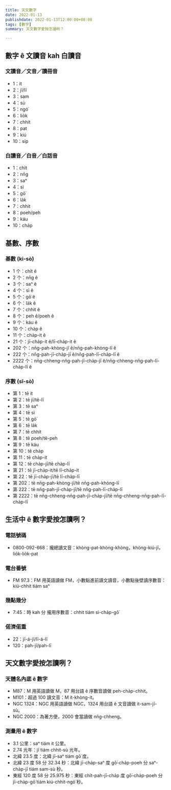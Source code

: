 ```yaml
---
title: 天文數字
date: 2022-01-13
publishdate: 2022-01-13T12:00:00+08:00
tags: [數字]
summary: 天文數字愛按怎讀咧？

---
```


## 數字 ê 文讀音 kah 白讀音
### 文讀音／文音／讀冊音
- 1：it
- 2：jī/lī
- 3：sam
- 4：sù
- 5：ngó͘
- 6：lio̍k
- 7：chhit
- 8：pat
- 9：kiú
- 10：si̍p

### 白讀音／白音／白話音
- 1：chi̍t
- 2：nn̄g
- 3：saⁿ
- 4：sì
- 5：gō͘
- 6：la̍k
- 7：chhit
- 8：poeh/peh
- 9：káu
- 10：cha̍p


## 基數、序數

### 基數 (ki-sò͘)
- 1 个：chi̍t ê
- 2 个：nn̄g ê
- 3 个：saⁿ ê
- 4 个：sì ê
- 5 个：gō͘ ê
- 6 个：la̍k ê
- 7 个：chhit ê
- 8 个：peh ê/poeh ê
- 9 个：káu ê
- 10 个：cha̍p ê
- 11 个：cha̍p-it ê
- 21 个：jī-cha̍p-it ê/lī-cha̍p-it ê
- 202 个：nn̄g-pah-khòng-jī ê/nn̄g-pah-khòng-lī ê
- 222 个：nn̄g-pah-jī-cha̍p-jī ê/nn̄g-pah-lī-cha̍p-lī ê
- 2222 个：nn̄g-chheng-nn̄g-pah-jī-cha̍p-jī ê/nn̄g-chheng-nn̄g-pah-lī-cha̍p-lī ê

### 序數 (sī-sò͘)
- 第 1：tē it
- 第 2：tē jī/tē-lī
- 第 3：tē saⁿ
- 第 4：tē sì
- 第 5：tē gō͘
- 第 6：tē la̍k
- 第 7：tē chhit
- 第 8：tē poeh/tē-peh
- 第 9：tē káu
- 第 10：tē cha̍p
- 第 11：tē cha̍p-it
- 第 12：tē cha̍p-jī/tē cha̍p-lī
- 第 21：tē jī-cha̍p-it/tē lī-cha̍p-it
- 第 22：tē jī-cha̍p-jī/tē lī-cha̍p-lī
- 第 202：tē nn̄g-pah-khòng-jī/tē nn̄g-pah-khòng-lī
- 第 222：tē nn̄g-pah-jī-cha̍p-jī/tē nn̄g-pah-lī-cha̍p-lī
- 第 2222：tē nn̄g-chheng-nn̄g-pah-jī-cha̍p-jī/tē nn̄g-chheng-nn̄g-pah-lī-cha̍p-lī



## 生活中 ê 數字愛按怎讀咧？
### 電話號碼
- 0800-092-668：攏總讀文音：khòng-pat-khòng-khòng，khòng-kiú-jī，lio̍k-lio̍k-pat

### 電台番號
- FM 97.3：FM 用英語讀做 FM，小數點進前讀文讀音，小數點後壁讀序數音：kiú-chhit tiám saⁿ

### 幾點幾分
- 7:45：時 kah 分 攏用序數音：chhit tiám sì-cha̍p-gō͘

### 偌濟偌重
- 22：jī-á-jī/lī-á-lī
- 120：pah-jī/pah-lī

## 天文數字愛按怎讀咧？
### 天體名內底 ê 數字
- M87：M 用英語讀做 M，87 用台語 ê 序數音讀做 peh-cha̍p-chhit。
- M101：超過 100 讀文音：M it-khòng-it。
- NGC 1324：NGC 用英語讀做 NGC，1324 用台語 ê 文音讀做 it-sam-jī-sù。
- NGC 2000：為著方便，2000 會當讀做 nn̄g-chheng。

### 測量用 ê 數字

- 3.1 公里：saⁿ tiám it 公里。
- 2.74 光年：jī tiám chhit-sù 光年。
- 北緯 23.5 度：北緯 jī-saⁿ tiám gō͘ 度。
- 北緯 23 度 58 分 32.34 秒：北緯 jī-cha̍p-saⁿ 度 gō͘-cha̍p-poeh 分 saⁿ-cha̍p-jī tiám sam-sù 秒。
- 東經 120 度 58 分 25.975 秒：東經 chi̍t-pah-jī-cha̍p 度 gō͘-cha̍p-poeh 分 jī-cha̍p-gō͘ tiám kiú-chhit-ngó͘ 秒。

